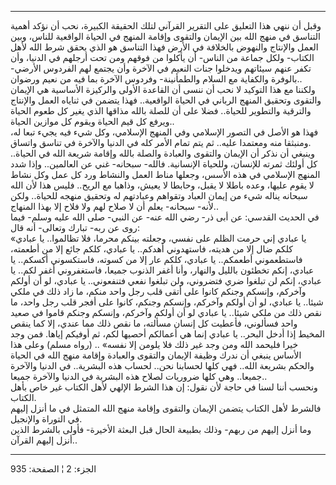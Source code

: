 ------------------------------------------------------------------------

وقبل أن ننهي هذا التعليق على التقرير القرآني لتلك الحقيقة الكبيرة، نحب
أن نؤكد أهمية التناسق في منهج الله بين الإيمان والتقوى وإقامة المنهج في
الحياة الواقعية للناس، وبين العمل والإنتاج والنهوض بالخلافة في الأرض
فهذا التناسق هو الذي يحقق شرط الله لأهل الكتاب- ولكل جماعة من الناس- أن
يأكلوا من فوقهم ومن تحت أرجلهم في الدنيا، وأن تكفر عنهم سيئاتهم ويدخلوا
جنات النعيم في الآخرة وأن يجتمع لهم الفردوس الأرضي- بالوفرة والكفاية مع
السلام والطمأنينة- وفردوس الآخرة بما فيه من نعيم ورضوان..  
ولكننا مع هذا التوكيد لا نحب أن ننسى أن القاعدة الأولى والركيزة الأساسية
هي الإيمان والتقوى وتحقيق المنهج الرباني في الحياة الواقعية.. فهذا يتضمن
في ثناياه العمل والإنتاج والترقية والتطوير للحياة.. فضلا على أن للصلة
بالله مذاقها الذي يغير كل طعوم الحياة ويرفع كل قيم الحياة ويقوم كل
موازين الحياة..  
فهذا هو الأصل في التصور الإسلامي وفي المنهج الإسلامي، وكل شيء فيه يجيء
تبعا له، ومنبثقا منه ومعتمدا عليه.. ثم يتم تمام الأمر كله في الدنيا
والآخرة في تناسق واتساق.  
وينبغي أن نذكر أن الإيمان والتقوى والعبادة والصلة بالله وإقامة شريعة
الله في الحياة.. كل أولئك ثمرته للإنسان، وللحياة الإنسانية. فالله-
سبحانه- غني عن العالمين.. وإذا شدد المنهج الإسلامي في هذه الأسس، وجعلها
مناط العمل والنشاط ورد كل عمل وكل نشاط لا يقوم عليها، وعده باطلا لا
يقبل، وحابطا لا يعيش، وذاهبا مع الريح.. فليس هذا لأن الله سبحانه يناله
شيء من إيمان العباد وتقواهم وعبادتهم له وتحقيق منهجه للحياة.. ولكن لأنه-
سبحانه- يعلم أن لا صلاح لهم ولا فلاح إلا بهذا المنهاج..  
في الحديث القدسي: عن أبى ذر- رضي الله عنه- عن النبي- صلى الله عليه وسلم-
فيما روى عن ربه- تبارك وتعالى- أنه قال:  
«يا عبادي إني حرمت الظلم على نفسي، وجعلته بينكم محرما، فلا تظالموا.. يا
عبادي كلكم ضال إلا من هديته، فاستهدوني أهدكم.. يا عبادي، كلكم جائع إلا
من أطعمته، فاستطعموني أطعمكم.. يا عبادي، كلكم عار إلا من كسوته،
فاستكسوني أكسكم.. يا عبادي، إنكم تخطئون بالليل والنهار، وأنا أغفر الذنوب
جميعا، فاستغفروني أغفر لكم.. يا عبادي، إنكم لن تبلغوا ضري فتضروني، ولن
تبلغوا نفعي فتنفعوني.. يا عبادي، لو أن أولكم وآخركم، وإنسكم وجنكم كانوا
على أتقى قلب رجل واحد منكم، ما زاد ذلك في ملكي شيئا.. يا عبادي، لو أن
أولكم وآخركم، وإنسكم وجنكم، كانوا على أفجر قلب رجل واحد، ما نقص ذلك من
ملكي شيئا.. يا عبادي لو أن أولكم وآخركم، وإنسكم وجنكم قاموا في صعيد واحد
فسألوني، فأعطيت كل إنسان مسألته، ما نقص ذلك مما عندي، إلا كما ينقص
المخيط إذا أدخل البحر.. يا عبادي إنما هي أعمالكم أحصيها لكم، ثم أوفيكم
إياها. فمن وجد خيرا فليحمد الله ومن وجد غير ذلك فلا يلومن إلا نفسه» ..
(رواه مسلم) وعلى هذا الأساس ينبغي أن ندرك وظيفة الإيمان والتقوى والعبادة
وإقامة منهج الله في الحياة والحكم بشريعة الله.. فهي كلها لحسابنا نحن..
لحساب هذه البشرية.. في الدنيا والآخرة جميعا.. وهي كلها ضروريات لصلاح هذه
البشرية في الدنيا والآخرة جميعا..  
ونحسب أننا لسنا في حاجة لأن نقول: إن هذا الشرط الإلهي لأهل الكتاب غير
خاص بأهل الكتاب.  
فالشرط لأهل الكتاب يتضمن الإيمان والتقوى وإقامة منهج الله المتمثل في ما
أنزل إليهم في التوراة والإنجيل.  
وما أنزل إليهم من ربهم- وذلك بطبيعة الحال قبل البعثة الأخيرة- فأولى
بالشرط الذين أنزل إليهم القرآن..

------------------------------------------------------------------------

الجزء: 2 ¦ الصفحة: 935
